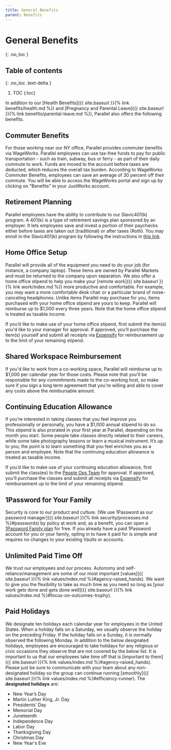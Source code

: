 ```yaml
---
title: General Benefits
parent: Benefits
---
```

# General Benefits
{: .no_toc }

## Table of contents
{: .no_toc .text-delta }

1. TOC
{:toc}

In addition to our [Health Benefits]({{ site.baseurl }}{% link benefits/health.md %}) and [Pregnancy and Parental Leave]({{ site.baseurl }}{% link benefits/parental-leave.md %}), Parallel also offers the following benefits.

## Commuter Benefits
For those working near our NY office, Parallel provides commuter benefits via WageWorks. Parallel employees can use tax-free funds to pay for public transportation - such as train, subway, bus or ferry - as part of their daily commute to work. Funds are moved to the account before taxes are deducted, which reduces the overall tax burden. According to WageWorks Commuter Benefits, employees can save an average of 30 percent off their commute. You will be able to access the WageWorks portal and sign up by clicking on "Benefits" in your JustWorks account.

## Retirement Planning
Parallel employees have the ability to contribute to our Slavic401(k) program. A 401(k) is a type of retirement savings plan sponsored by an employer. It lets employees save and invest a portion of their paychecks either before taxes are taken out (traditional) or after taxes (Roth). You may enroll in the Slavic401(k) program by following the instructions in [this link](https://help.justworks.com/hc/en-us/articles/360004530251-401-k-).

## Home Office Setup
Parallel will provide all of the equipment you need to do your job (for instance, a company laptop). These items are owned by Parallel Markets and must be returned to the company upon separation. We also offer a home office stipend to help you make your [remote work]({{ site.baseurl }}{% link work/index.md %}) more productive and comfortable. For example, you may want a more comfortable desk chair or a particular brand of noise-canceling headphones.  Unlike items Parallel may purchase for you, items purchased with your home office stipend are yours to keep. Parallel will reimburse up to $1,000 every three years. Note that the home office stipend is treated as taxable income.

If you’d like to make use of your home office stipend, first submit the item(s) you'd like to your manager for approval. If approved, you’ll purchase the item(s) yourself and submit all receipts via [Expensify](https://expensify.com) for reimbursement up to the limit of your remaining stipend.

## Shared Workspace Reimbursement
If you'd like to work from a co-working space, Parallel will reimburse up to $1,000 per calendar year for those costs.  Please note that you'll be responsible for any commitments made to the co-working host, so make sure if you sign a long term agreement that you're willing and able to cover any costs above the reimbursable amount.

## Continuing Education Allowance
If you’re interested in taking classes that you feel improve you professionally or personally, you have a $1,000 annual stipend to do so. This stipend is also prorated in your first year at Parallel, depending on the month you start. Some people take classes directly related to their careers, while some take photography lessons or learn a musical instrument. It’s up to you; the point is to learn something that you feel enriches you as a person and employee.  Note that the continuing education allowance is treated as taxable income.

If you’d like to make use of your continuing education allowance, first submit the class(es) to the [People Ops Team](mailto:people@parallelmarkets.com) for approval. If approved, you’ll purchase the classes and submit all receipts via [Expensify](https://expensify.com) for reimbursement up to the limit of your remaining stipend.

## 1Password for Your Family

Security is core to our product and culture. [We use 1Password as our password manager]({{ site.baseurl }}{% link security/processes.md %}#passwords) by policy at work and, as a benefit, you can open a [1Password Family plan](https://1password.com/families/) for free. If you already have a paid 1Password account for you or your family, opting in to have it paid for is simple and requires no changes to your existing Vaults or accounts.

## Unlimited Paid Time Off
We trust our employees and our process. Autonomy and self-reliance/management are some of our most important [values]({{ site.baseurl }}{% link values/index.md %}#agency-raised_hands). We want to give you the flexibility to take as much time as you need so long as [your work gets done and gets done well]({{ site.baseurl }}{% link values/index.md %}#focus-on-outcomes-trophy).

## Paid Holidays
We designate ten holidays each calendar year for employees in the United States. When a holiday falls on a Saturday, we usually observe the holiday on the preceding Friday.  If the holiday falls on a Sunday, it is normally observed the following Monday. In addition to the below designated holidays, employees are encouraged to take holidays for any religious or civic occasions they observe that are not covered by the below list. It is important to us that our employees take time off that is [important to them]({{ site.baseurl }}{% link values/index.md %}#agency-raised_hands). Please just be sure to communicate with your team about any non-designated holiday so the group can continue running [smoothly]({{ site.baseurl }}{% link values/index.md %}#efficiency-runner). The **designated holidays** are:

* New Year’s Day
* Martin Luther King, Jr. Day 
* Presidents' Day
* Memorial Day
* Juneteenth
* Independence Day 
* Labor Day 
* Thanksgiving Day
* Christmas Day
* New Year's Eve

[1]: https://secure.justworks.com/benefits/company_benefits_overviews/9f88a900-9a1f-4c16-ace0-39ff2c10d913/show
